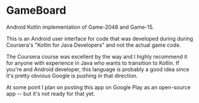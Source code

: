 # GameBoard
Android Kotlin implementation of Game-2048 and Game-15.

This is an Android user interface for code that was developed during
during Coursera's "Kotlin for Java Developers" and not the actual
game code.

The Coursera course was excellent by the way and I highly recommend
it for anyone with experience in Java who wants to transition to 
Kotlin.  If you're and Android developer, this language is probably
a good idea since it's pretty obvious Google is pushing in that
direction.

At some point I plan on posting this app on Google Play as an 
open-source app -- but it's not ready for that yet.
